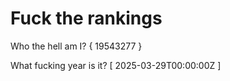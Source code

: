 # Fuck the rankings

Who the hell am I?
{ 19543277 }

What fucking year is it?
[ 2025-03-29T00:00:00Z ]
